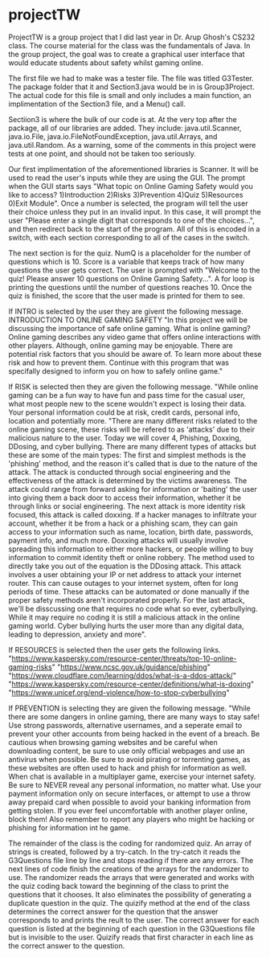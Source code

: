 # projectTW

ProjectTW is a group project that I did last year in Dr. Arup Ghosh's CS232 class. The course material for the class was the fundamentals of Java.
In the group project, the goal was to create a graphical user interface that would educate students about safety whilst gaming online.

The first file we had to make was a tester file. The file was titled G3Tester. The package folder that it and Section3.java would be in is Group3Project.
The actual code for this file is small and only includes a main function, an implimentation of the Section3 file, and a Menu() call.

Sectiion3 is where the bulk of our code is at. At the very top after the package, all of our libraries are added. 
They include: java.util.Scanner, java.io.File, java.io.FileNotFoundException, java.util.Arrays, and java.util.Random.
As a warning, some of the comments in this project were tests at one point, and should not be taken too seriously.

Our first implimentation of the aforementioned libraries is Scanner. It will be used to read the user's inputs while they are using the GUI.
The prompt when the GUI starts says "What topic on Online Gaming Safety would you like to access? 1)Introduction 2)Risks 3)Prevention 4)Quiz 5)Resources 0)Exit Module".
Once a number is selected, the program will tell the user their choice unless they put in an invalid input. In this case, it will prompt the user "Please enter a single digit that corresponds to one of the choices...", and then redirect back to the start of the program. 
All of this is encoded in a switch, with each section corresponding to all of the cases in the switch.

The next section is for the quiz. NumQ is a placeholder for the number of questions which is 10. Score is a variable that keeps track of how many questions the user gets correct.
The user is prompted with "Welcome to the quiz! Please answer 10 questions on Online Gaming Safety...". A for loop is printing the questions until the number of questions reaches 10.
Once the quiz is finished, the score that the user made is printed for them to see.

If INTRO is selected by the user they are givent the following message. 
INTRODUCTION TO ONLINE GAMING SAFETY
        "In this project we will be discussing the importance of safe online gaming.
        What is online gaming? Online gaming describes any video game that offers online interactions with other players.
        Although, online gaming may be enjoyable. There are potential risk factors that you should be aware of.
       To learn more about these risk and how to prevent them.
       Continue with this program that was specifally designed to inform you on how to safely online game."
       
If RISK is selected then they are given the following message.
 "While online gaming can be a fun way to have fun and pass time for the casual user, what most people new to the scene wouldn't expect is losing their data. Your personal information could be at risk, credit cards, personal info, location and potentially more.
      "There are many different risks related to the online gaming scene, these risks will be refered to as 'attacks' due to their malicious nature to the user. Today we will cover 4, Phishing, Doxxing, DDosing, and cyber bullying.
      There are many different types of attacks but these are some of the main types:
      The first and simplest methods is the 'phishing' method, and the reason it's called that is due to the nature of the attack. The attack is conducted through social engineering and the effectiveness of the attack is determined by the victims awareness.
      The attack could range from forward asking for information or 'baiting' the user into giving them a back door to access their information, whether it be through links or social engineering.
    The next attack is more identity risk focused, this attack is called doxxing. If a hacker manages to infiltrate your account, whether it be from a hack or a phishing scam, they can gain access to your information such as name, location, birth date, passwords, payment info, and much more.
      Doxxing attacks will usually involve spreading this information to either more hackers, or people willing to buy information to commit identity theft or online robbery.
      The method used to directly take you out of the equation is the DDosing attack. This attack involves a user obtaining your IP or net address to attack your internet router. This can cause outages to your internet system, often for long periods of time.
      These attacks can be automated or done manually if the proper safety methods aren't incorporated properly.
      For the last attack, we'll be disscussing one that requires no code what so ever, cyberbullying. While it may require no coding it is still a malicious attack in the online gaming world. Cyber bullying hurts the user more than any digital data, leading to depression, anxiety and more".

If RESOURCES is selected then the user gets the following links.
        "https://www.kaspersky.com/resource-center/threats/top-10-online-gaming-risks"
        "https://www.ncsc.gov.uk/guidance/phishing"
        "https://www.cloudflare.com/learning/ddos/what-is-a-ddos-attack/"
       "https://www.kaspersky.com/resource-center/definitions/what-is-doxing"
        "https://www.unicef.org/end-violence/how-to-stop-cyberbullying"

If PREVENTION is selecting they are given the following message.
"While there are some dangers in online gaming, there are many ways to stay safe!
        Use strong passwords, alternative usernames, and a seperate email to prevent your other accounts from being hacked in the event of a breach. 
        Be cautious when browsing gaming websites and be careful when downloading content, be sure to use only official webpages and use an antivirus when possible. Be sure to avoid pirating or torrenting games, as these websites are often used to hack and phish for information as well.
        When chat is available in a multiplayer game, exercise your internet safety. Be sure to NEVER reveal any personal information, no matter what.
        Use your payment information only on secure interfaces, or attempt to use a throw away prepaid card when possible to avoid your banking information from getting stolen.
        If you ever feel uncomfortable with another player online, block them! Also remember to report any players who might be hacking or phishing for information int he game. 

The remainder of the class is the coding for randomized quiz.
An array of strings is created, followed by a try-catch. In the try-catch it reads the G3Questions file line by line and stops reading if there are any errors.
  The next lines of code finish the creations of the arrays for the randomizer to use.
The randomizer reads the arrays that were generated and works with the quiz coding back toward the beginning of the class to print the questions that it chooses.
It also eliminates the possibility of generating a duplicate question in the quiz.
The quizify method at the end of the class determines the correct answer for the question that the answer corresponds to and prints the reult to the user. The correct answer for each question is listed at the beginning of each question in the G3Questions file but is invisible to the user. Quizify reads that first character in each line as the correct answer to the question.
